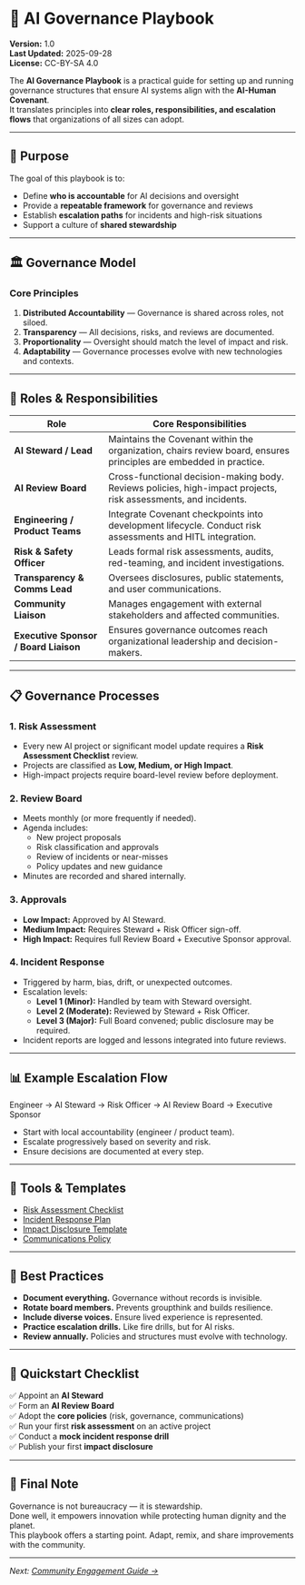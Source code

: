 # 📘 AI Governance Playbook

**Version:** 1.0  
**Last Updated:** 2025-09-28  
**License:** CC-BY-SA 4.0  

The **AI Governance Playbook** is a practical guide for setting up and running governance structures that ensure AI systems align with the **AI-Human Covenant**.  
It translates principles into **clear roles, responsibilities, and escalation flows** that organizations of all sizes can adopt.

---

## 🎯 Purpose

The goal of this playbook is to:

- Define **who is accountable** for AI decisions and oversight  
- Provide a **repeatable framework** for governance and reviews  
- Establish **escalation paths** for incidents and high-risk situations  
- Support a culture of **shared stewardship**

---

## 🏛️ Governance Model

### Core Principles

1. **Distributed Accountability** — Governance is shared across roles, not siloed.  
2. **Transparency** — All decisions, risks, and reviews are documented.  
3. **Proportionality** — Oversight should match the level of impact and risk.  
4. **Adaptability** — Governance processes evolve with new technologies and contexts.  

---

## 👥 Roles & Responsibilities

| Role | Core Responsibilities |
|------|------------------------|
| **AI Steward / Lead** | Maintains the Covenant within the organization, chairs review board, ensures principles are embedded in practice. |
| **AI Review Board** | Cross-functional decision-making body. Reviews policies, high-impact projects, risk assessments, and incidents. |
| **Engineering / Product Teams** | Integrate Covenant checkpoints into development lifecycle. Conduct risk assessments and HITL integration. |
| **Risk & Safety Officer** | Leads formal risk assessments, audits, red-teaming, and incident investigations. |
| **Transparency & Comms Lead** | Oversees disclosures, public statements, and user communications. |
| **Community Liaison** | Manages engagement with external stakeholders and affected communities. |
| **Executive Sponsor / Board Liaison** | Ensures governance outcomes reach organizational leadership and decision-makers. |

---

## 📋 Governance Processes

### 1. Risk Assessment
- Every new AI project or significant model update requires a **Risk Assessment Checklist** review.  
- Projects are classified as **Low, Medium, or High Impact**.  
- High-impact projects require board-level review before deployment.

### 2. Review Board
- Meets monthly (or more frequently if needed).  
- Agenda includes:
  - New project proposals  
  - Risk classification and approvals  
  - Review of incidents or near-misses  
  - Policy updates and new guidance  
- Minutes are recorded and shared internally.

### 3. Approvals
- **Low Impact:** Approved by AI Steward.  
- **Medium Impact:** Requires Steward + Risk Officer sign-off.  
- **High Impact:** Requires full Review Board + Executive Sponsor approval.

### 4. Incident Response
- Triggered by harm, bias, drift, or unexpected outcomes.  
- Escalation levels:
  - **Level 1 (Minor):** Handled by team with Steward oversight.  
  - **Level 2 (Moderate):** Reviewed by Steward + Risk Officer.  
  - **Level 3 (Major):** Full Board convened; public disclosure may be required.  
- Incident reports are logged and lessons integrated into future reviews.

---

## 📊 Example Escalation Flow

Engineer → AI Steward → Risk Officer → AI Review Board → Executive Sponsor


- Start with local accountability (engineer / product team).  
- Escalate progressively based on severity and risk.  
- Ensure decisions are documented at every step.

---

## 🧰 Tools & Templates

- [Risk Assessment Checklist](../templates/ai_risk_assessment.md)  
- [Incident Response Plan](../templates/ai_incident_response_plan.md)  
- [Impact Disclosure Template](../templates/ai_impact_disclosure.md)  
- [Communications Policy](../templates/ai_communications_transparency_policy.md)  

---

## 🪩 Best Practices

- **Document everything.** Governance without records is invisible.  
- **Rotate board members.** Prevents groupthink and builds resilience.  
- **Include diverse voices.** Ensure lived experience is represented.  
- **Practice escalation drills.** Like fire drills, but for AI risks.  
- **Review annually.** Policies and structures must evolve with technology.  

---

## 🚦 Quickstart Checklist

✅ Appoint an **AI Steward**  
✅ Form an **AI Review Board**  
✅ Adopt the **core policies** (risk, governance, communications)  
✅ Run your first **risk assessment** on an active project  
✅ Conduct a **mock incident response drill**  
✅ Publish your first **impact disclosure**  

---

## 🧭 Final Note

Governance is not bureaucracy — it is stewardship.  
Done well, it empowers innovation while protecting human dignity and the planet.  
This playbook offers a starting point. Adapt, remix, and share improvements with the community.

---

*Next: [Community Engagement Guide →](./community_engagement.md)*
